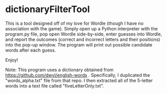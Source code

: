 # dictionaryFilterTool

This is a tool designed off of my love for Wordle (though I have no association with the game). Simply open up a Python interpreter with the program.py file, pop open Wordle side-by-side, enter guesses into Wordle, and report the outcomes (correct and incorrect letters and their positions) into the pop-up window. The program will print out possible candidate words after each guess. 

Enjoy!

Note: This program uses a dictionary obtained from https://github.com/dwyl/english-words . Specifically, I duplicated the "words_alpha.txt" file from that repo. I then extracted all of the 5-letter words into a text file called "fiveLetterOnly.txt".
